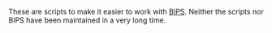 These are scripts to make it easier to work with [BIPS](https://github.com/INCF/BrainImagingPipelines). Neither the scripts nor BIPS have been maintained in a very long time. 